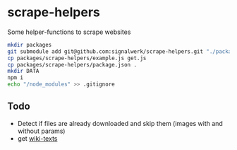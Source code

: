# scrape-helpers

Some helper-functions to scrape websites

```sh
mkdir packages
git submodule add git@github.com:signalwerk/scrape-helpers.git "./packages/scrape-helpers"
cp packages/scrape-helpers/example.js get.js
cp packages/scrape-helpers/package.json .
mkdir DATA
npm i
echo "/node_modules" >> .gitignore
```

## Todo

- Detect if files are already downloaded and skip them (images with and without params)
- get [wiki-texts](https://ddos.odenwilusenz.ch/api.php?action=query&format=json&prop=revisions&titles=Hauptseite&formatversion=2&rvprop=content&rvslots=*)
